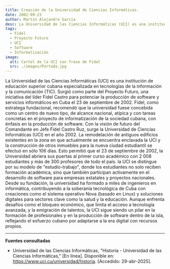 ```yaml
---
title: Creación de la Universidad de Ciencias Informáticas.
date: 2002-09-23
author: Martín Alejandro García
desc: La Universidad de las Ciencias Informáticas (UCI) es una institución cubana creada en 2002 con el objetivo de desarrollar software y contribuir a la informatización del país.
tags:
  - Fidel
  - Proyecto Futuro
  - UCI
  - Software
  - Informatización
image:
  alt: Cartel de la UCI con frase de Fidel
  src: ./images/Portada.jpg
---
```


La Universidad de las Ciencias Informáticas (UCI) es una institución de educación superior cubana especializada en tecnologías de la información y la comunicación (TIC). Surgió como parte del Proyecto Futuro, una iniciativa del líder Fidel Castro para potenciar la producción de software y servicios informáticos en Cuba el 23 de septiembre de 2002. Fidel, como estratega fundacional, recomendó que la universidad fuese concebida como un centro de nuevo tipo, de alcance nacional, atípica y con tareas concretas en el proyecto de informatización de la sociedad cubana, con énfasis en la producción de software.
Con la visión de futuro del Comandante en Jefe Fidel Castro Ruz, surge la Universidad de Ciencias Informáticas (UCI) en el año 2002. La remodelación de antiguos edificios existentes en la zona en que actualmente se encuentra enclavada la UCI y la construcción de otros inmuebles para la nueva ciudad estudiantil se efectuó en sólo 106 días. Esto permitió que el 23 de septiembre de 2002, la Universidad abriera sus puertas al primer curso académico con 2 008 estudiantes y más de 300 profesores de todo el país.
la UCI se distingue por su modelo de "estudio-trabajo", donde los estudiantes no solo reciben formación académica, sino que también participan activamente en el desarrollo de software para empresas estatales y proyectos nacionales. Desde su fundación, la universidad ha formado a miles de ingenieros en informática, contribuyendo a la soberanía tecnológica de Cuba con creaciones como el sistema operativo Nova (basado en Linux) y soluciones digitales para sectores clave como la salud y la educación. Aunque enfrenta desafíos como el bloqueo económico, que limita el acceso a tecnología avanzada, y la emigración de talentos, la UCI sigue siendo un pilar en la formación de profesionales y en la producción de software dentro de la isla, reflejando el esfuerzo cubano por adaptarse a la era digital con recursos propios.

---

**Fuentes consultadas**

- Universidad de las Ciencias Informáticas, "Historia - Universidad de las Ciencias Informáticas," [En línea]. Disponible en: https://www.uci.cu/universidad/historia. [Accedido: 29-abr-2025].
